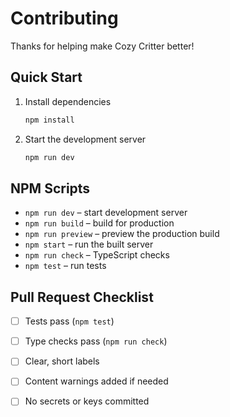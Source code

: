 # Contributing

Thanks for helping make Cozy Critter better!

## Quick Start

1. Install dependencies
   ```bash
   npm install
   ```
2. Start the development server
   ```bash
   npm run dev
   ```

## NPM Scripts

- `npm run dev` – start development server
- `npm run build` – build for production
- `npm run preview` – preview the production build
- `npm start` – run the built server
- `npm run check` – TypeScript checks
- `npm test` – run tests

## Pull Request Checklist

- [ ] Tests pass (`npm test`)
- [ ] Type checks pass (`npm run check`)
- [ ] Clear, short labels
- [ ] Content warnings added if needed
- [ ] No secrets or keys committed

